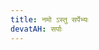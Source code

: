 ```yaml
---
title: नमो ऽस्तु सर्पेभ्यः
devatAH: सर्पाः
---
```

<div class="js_include" url="/vedAH/yajuH/taittirIyam/sUtram/ApastambaH/gRhyam/ekAgnikANDam/prakIrNam/namo_astu_sarpebhyaH/"  newLevelForH1="2" includeTitle="false"> </div>  

